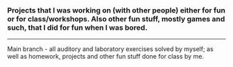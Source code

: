 ### Projects that I was working on (with other people) either for fun or for class/workshops. Also other fun stuff, mostly games and such, that I did for fun when I was bored.
---
Main branch - all auditory and laboratory exercises solved by myself; as well as homework, projects and other fun stuff done for class by me.
